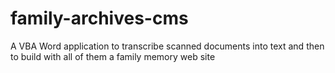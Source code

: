 # family-archives-cms
A VBA Word application to transcribe scanned documents into text and then to build with all of them a family memory web site
